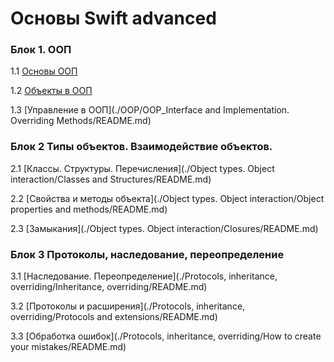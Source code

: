 # Основы Swift advanced

### Блок 1. ООП
1.1	[Основы ООП](./OOP/OOP_Basic/README.md)

1.2	[Объекты в ООП](./OOP/Objects_in_OOP/README.md)

1.3 [Управление в ООП](./OOP/OOP_Interface and Implementation. Overriding Methods/README.md)

### Блок 2 Типы объектов. Взаимодействие объектов.
2.1 [Классы. Структуры. Перечисления](./Object types. Object interaction/Classes and Structures/README.md)

2.2 [Свойства и методы объекта](./Object types. Object interaction/Object properties and methods/README.md)

2.3 [Замыкания](./Object types. Object interaction/Closures/README.md)

### Блок 3 Протоколы, наследование, переопределение

3.1 [Наследование. Переопределение](./Protocols, inheritance, overriding/Inheritance, overriding/README.md)

3.2 [Протоколы и расширения](./Protocols, inheritance, overriding/Protocols and extensions/README.md)

3.3 [Обработка ошибок](./Protocols, inheritance, overriding/How to create your mistakes/README.md)
